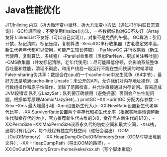 Java性能优化
===
JIT/Inlining 内联（拆大循环变小循环，拆大方法变小方法（通过打印内联日志查询））
GC垃圾回收：不要使用finalize()方法，一些数据结构对GC不友好（Array友好 LinkedList不友好（可以自己实现）），对象不是免费的午餐。
GC算法：引用计数，标记清除，标记压缩，复制算法
-SerialGC串行收集器（古老稳定效率高，新生代老年代都可以使用，可能产生较长停顿）
       -ParNewGC 并行收集器（新生代使用，复制算法，多线程）
       -Parallel收集器（类似ParNew，更加关注吞吐量）
       -CMS收集器（并发标记清除，老年代使用）：尽可能降低停顿，会影响系统整体吞吐量和性能，清理不彻底，和用户线程一起运行不能在空间快满的时候清理
False-sharing伪共享：数据会在cpu的一个cache-line中发生竞争（64字节），最好方法是填满cache-line
Unsafe：未公开的API，允许我们对内存地址操作，进行数组操作和原子性操作，消除了范围检查，并允许直接通过内存访问。容易造成JVM段错误
队列与LazySet：队列要正确使用（避免拥塞）否则会产生性能问题。根据单写原理Atomic*.lazySet(…)
printGC –XX:+printGC
分配内存参数：-Xmx –Xms 最大堆最小堆 –Xmn设置新生代大小 –XX:NewRatio设置新生代老年代比率，-XX:SurvivorRatio设置两个幸存代和初生代比率（根据实际事情调整新生代和幸存代的大小，官方推荐新生代占堆的3/8，幸存代占新生代的1/10），-XX:PermSize –XX:MaxPermSize设置永久代的初始空间和最大空间，-Xss栈，通常只有几百K，每个线程有独立的栈空间（递归会溢出）
OOM（OutOfMemory） -XX:HeapDumpOnOutOfMemoeryError（OOM时导出堆到文件），-XX:+HeapDumpPath（导出OOM的路径），-XX:OnOutOfMemoryError=/home/keke/xxx.sh（写个脚本重启）